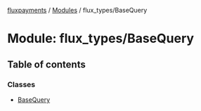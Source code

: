 [fluxpayments](../README.md) / [Modules](../modules.md) / flux\_types/BaseQuery

# Module: flux\_types/BaseQuery

## Table of contents

### Classes

- [BaseQuery](../classes/flux_types_BaseQuery.BaseQuery.md)
